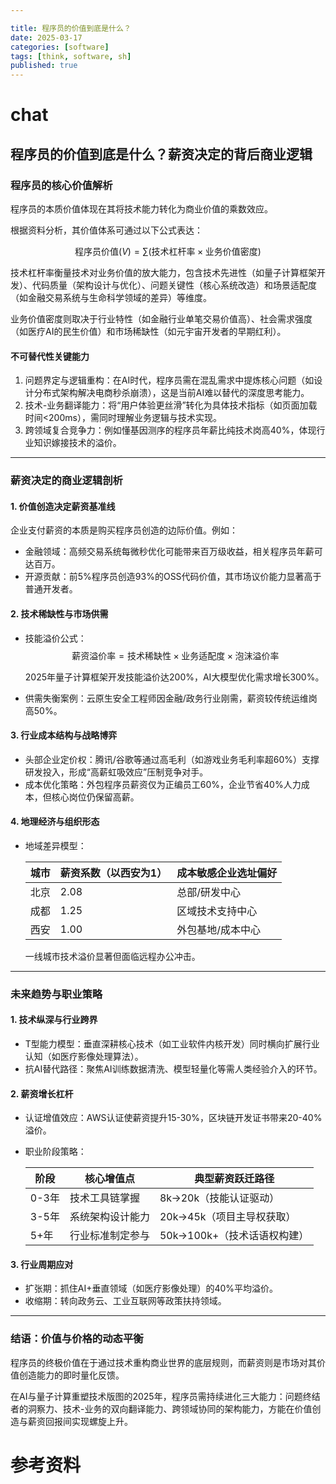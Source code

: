 ```yaml
---

title: 程序员的价值到底是什么？
date: 2025-03-17
categories: [software]
tags: [think, software, sh]
published: true
---
```






# chat

## 程序员的价值到底是什么？薪资决定的背后商业逻辑



### 程序员的核心价值解析

程序员的本质价值体现在其将技术能力转化为商业价值的乘数效应。

根据资料分析，其价值体系可通过以下公式表达：

$$
\text{程序员价值} (V) = \sum (\text{技术杠杆率} \times \text{业务价值密度})
$$


技术杠杆率衡量技术对业务价值的放大能力，包含技术先进性（如量子计算框架开发）、代码质量（架构设计与优化）、问题关键性（核心系统改造）和场景适配度（如金融交易系统与生命科学领域的差异）等维度。  

业务价值密度则取决于行业特性（如金融行业单笔交易价值高）、社会需求强度（如医疗AI的民生价值）和市场稀缺性（如元宇宙开发者的早期红利）。

#### 不可替代性关键能力
1. 问题界定与逻辑重构：在AI时代，程序员需在混乱需求中提炼核心问题（如设计分布式架构解决电商秒杀崩溃），这是当前AI难以替代的深度思考能力。  
2. 技术-业务翻译能力：将“用户体验更丝滑”转化为具体技术指标（如页面加载时间<200ms），需同时理解业务逻辑与技术实现。  
3. 跨领域复合竞争力：例如懂基因测序的程序员年薪比纯技术岗高40%，体现行业知识嫁接技术的溢价。  

---

### 薪资决定的商业逻辑剖析

#### 1. 价值创造决定薪资基准线
企业支付薪资的本质是购买程序员创造的边际价值。例如：
- 金融领域：高频交易系统每微秒优化可能带来百万级收益，相关程序员年薪可达百万。  
- 开源贡献：前5%程序员创造93%的OSS代码价值，其市场议价能力显著高于普通开发者。  

#### 2. 技术稀缺性与市场供需
- 技能溢价公式：  
  $$
  \text{薪资溢价率} = \text{技术稀缺性} \times \text{业务适配度} \times \text{泡沫溢价率}
  $$
  
  2025年量子计算框架开发技能溢价达200%，AI大模型优化需求增长300%。  
- 供需失衡案例：云原生安全工程师因金融/政务行业刚需，薪资较传统运维岗高50%。  

#### 3. 行业成本结构与战略博弈
- 头部企业定价权：腾讯/谷歌等通过高毛利（如游戏业务毛利率超60%）支撑研发投入，形成“高薪虹吸效应”压制竞争对手。  
- 成本优化策略：外包程序员薪资仅为正编员工60%，企业节省40%人力成本，但核心岗位仍保留高薪。  

#### 4. 地理经济与组织形态
- 地域差异模型：  

  | 城市 | 薪资系数（以西安为1） | 成本敏感企业选址偏好 |  
  |---|---|---|  
  | 北京 | 2.08 | 总部/研发中心 |  
  | 成都 | 1.25 | 区域技术支持中心 |  
  | 西安 | 1.00 | 外包基地/成本中心 |  
  一线城市技术溢价显著但面临远程办公冲击。  


---

### 未来趋势与职业策略

#### 1. 技术纵深与行业跨界
- T型能力模型：垂直深耕核心技术（如工业软件内核开发）同时横向扩展行业认知（如医疗影像处理算法）。  
- 抗AI替代路径：聚焦AI训练数据清洗、模型轻量化等需人类经验介入的环节。  

#### 2. 薪资增长杠杆
- 认证增值效应：AWS认证使薪资提升15-30%，区块链开发证书带来20-40%溢价。  
- 职业阶段策略：  

  | 阶段 | 核心增值点 | 典型薪资跃迁路径 |  
  |---|---|---|  
  | 0-3年 | 技术工具链掌握 | 8k→20k（技能认证驱动） |  
  | 3-5年 | 系统架构设计能力 | 20k→45k（项目主导权获取） |  
  | 5+年 | 行业标准制定参与 | 50k→100k+（技术话语权构建） |  


#### 3. 行业周期应对
- 扩张期：抓住AI+垂直领域（如医疗影像处理）的40%平均溢价。  
- 收缩期：转向政务云、工业互联网等政策扶持领域。  

---

### 结语：价值与价格的动态平衡

程序员的终极价值在于通过技术重构商业世界的底层规则，而薪资则是市场对其价值创造能力的即时量化反馈。

在AI与量子计算重塑技术版图的2025年，程序员需持续进化三大能力：问题终结者的洞察力、技术-业务的双向翻译能力、跨领域协同的架构能力，方能在价值创造与薪资回报间实现螺旋上升。



# 参考资料


